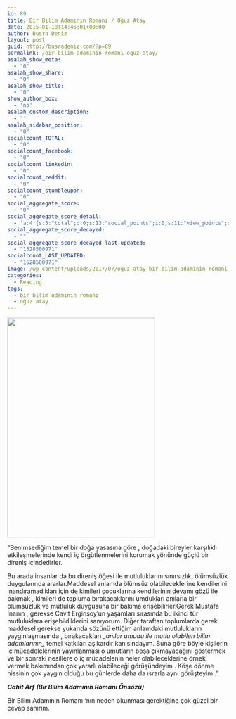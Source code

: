 ```yaml
---
id: 89
title: Bir Bilim Adamının Romanı / Oğuz Atay
date: 2015-01-18T14:46:01+00:00
author: Busra Deniz
layout: post
guid: http://busradeniz.com/?p=89
permalink: /bir-bilim-adaminin-romani-oguz-atay/
asalah_show_meta:
  - "0"
asalah_show_share:
  - "0"
asalah_show_title:
  - "0"
show_author_box:
  - 'no'
asalah_custom_description:
  - ""
asalah_sidebar_position:
  - "0"
socialcount_TOTAL:
  - "0"
socialcount_facebook:
  - "0"
socialcount_linkedin:
  - "0"
socialcount_reddit:
  - "0"
socialcount_stumbleupon:
  - "0"
social_aggregate_score:
  - "0"
social_aggregate_score_detail:
  - 'a:4:{s:5:"total";d:0;s:13:"social_points";i:0;s:11:"view_points";d:0;s:14:"comment_points";i:0;}'
social_aggregate_score_decayed:
  - ""
social_aggregate_score_decayed_last_updated:
  - "1528500971"
socialcount_LAST_UPDATED:
  - "1528500971"
image: /wp-content/uploads/2017/07/oguz-atay-bir-bilim-adaminin-romani-ozeti-0.jpg
categories:
  - Reading
tags:
  - bir bilim adamının romanı
  - oğuz atay
---
```

<img class="aligncenter size-full wp-image-90" src="http://busradeniz.com/wp-content/uploads/2017/07/oguz-atay-bir-bilim-adaminin-romani-ozeti-0.jpg" alt="" width="336" height="500" srcset="https://www.busradeniz.com/wp-content/uploads/2017/07/oguz-atay-bir-bilim-adaminin-romani-ozeti-0.jpg 336w, https://www.busradeniz.com/wp-content/uploads/2017/07/oguz-atay-bir-bilim-adaminin-romani-ozeti-0-202x300.jpg 202w, https://www.busradeniz.com/wp-content/uploads/2017/07/oguz-atay-bir-bilim-adaminin-romani-ozeti-0-269x400.jpg 269w" sizes="(max-width: 336px) 100vw, 336px" />

<p class="p3">
  <span class="s2">&#8220;Benimsediğim temel bir doğa yasasına göre , doğadaki bireyler karşılıklı etkileşmelerinde kendi iç örgütlenmelerini korumak yönünde güçlü bir direniş içindedirler.</span>
</p>

<p class="p3">
  <span class="s2">Bu arada insanlar da bu direniş öğesi ile mutluluklarını sınırsızlık, ölümsüzlük duygularında ararlar.Maddesel anlamda ölümsüz olabileceklerine kendilerini inandıramadıkları için de kimileri çocuklarına kendilerinin devamı gözü ile bakmak , kimileri de topluma bırakacaklarını umdukları anılarla bir ölümsüzlük ve mutluluk duygusuna bir bakıma erişebilirler.Gerek Mustafa İnanın , gerekse Cavit Erginsoy’un yaşamları sırasında bu ikinci tür mutluluklara erişebildiklerini sanıyorum. Diğer taraftan toplumlarda gerek maddesel gerekse yukarıda sözünü ettiğim anlamdaki mutlulukların yaygınlaşmasında , bırakacakları <i>_anılar umudu ile mutlu olabilen bilim adamlarının_</i> temel katkıları aşikardır kanısındayım. Buna göre böyle kişilerin iç mücadelelerinin yayınlanması o umutların boşa çıkmayacağını göstermek ve bir sonraki nesillere o iç mücadelenin neler olabileceklerine örnek vermek bakımından çok yararlı olabileceği görüşündeyim . Köşe dönme hissinin çok yaygın olduğu bu günlerde daha da ısrarla aynı görüşteyim .&#8221;</span>
</p>

<p class="p3">
  <span class="s2"><b><i>Cahit Arf (Bir Bilim Adamının Romanı Önsözü)</i></b></span>
</p>

<p class="p3">
  <span class="s2">Bir Bilim Adamının Romanı ‘nın neden okunması gerektiğine çok güzel bir cevap sanırım.</span>
</p>